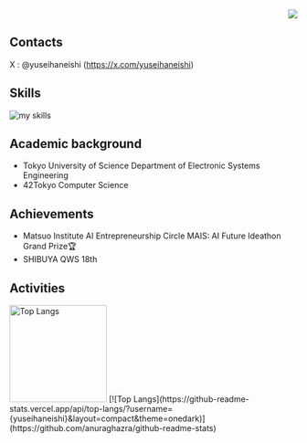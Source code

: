 <div align="right">
  <img src="https://komarev.com/ghpvc/?username=yuseihaneishi" />
</div>

## Contacts
X : @yuseihaneishi (https://x.com/yuseihaneishi)
<br>

## Skills
<img alt="my skills" src="https://skillicons.dev/icons?theme=dark&perline=7&i=python,go,c" />

## Academic background
- Tokyo University of Science Department of Electronic Systems Engineering
- 42Tokyo Computer Science

## Achievements
- Matsuo Institute AI Entrepreneurship Circle MAIS: AI Future Ideathon Grand Prize🏆
- SHIBUYA QWS 18th


## Activities
<div align="left"> 
  <img alt="Top Langs" height="170px" src="https://github-readme-stats.vercel.app/api?username=yuseihaneishi&theme=vue-dark&layout=compact" />
  [![Top Langs](https://github-readme-stats.vercel.app/api/top-langs/?username={yuseihaneishi}&layout=compact&theme=onedark)](https://github.com/anuraghazra/github-readme-stats)
</div>
